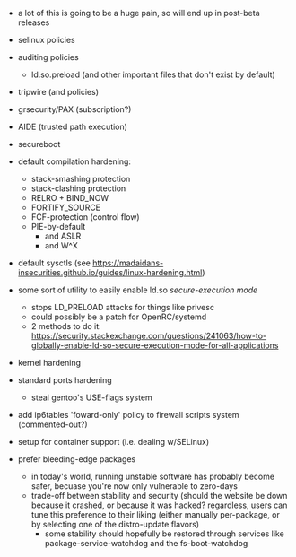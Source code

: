 - a lot of this is going to be a huge pain, so will end up in post-beta releases

- selinux policies
- auditing policies
	- ld.so.preload (and other important files that don't exist by default)
- tripwire (and policies)
- grsecurity/PAX (subscription?)
- AIDE (trusted path execution)
- secureboot
- default compilation hardening:
	- stack-smashing protection
	- stack-clashing protection
	- RELRO + BIND_NOW
	- FORTIFY_SOURCE
	- FCF-protection (control flow)
	- PIE-by-default
		- and ASLR
		- and W^X
- default sysctls (see https://madaidans-insecurities.github.io/guides/linux-hardening.html)
- some sort of utility to easily enable ld.so *secure-execution mode*
	- stops LD_PRELOAD attacks for things like privesc
	- could possibly be a patch for OpenRC/systemd
	- 2 methods to do it: https://security.stackexchange.com/questions/241063/how-to-globally-enable-ld-so-secure-execution-mode-for-all-applications
- kernel hardening
- standard ports hardening
	- steal gentoo's USE-flags system
- add ip6tables 'foward-only' policy to firewall scripts system (commented-out?)
- setup for container support (i.e. dealing w/SELinux)
- prefer bleeding-edge packages
	- in today's world, running unstable software has probably become safer, becuase you're now only vulnerable to zero-days
	- trade-off between stability and security (should the website be down because it crashed, or because it was hacked? regardless, users can tune this preference to their liking (either manually per-package, or by selecting one of the distro-update flavors)
		- some stability should hopefully be restored through services like package-service-watchdog and the fs-boot-watchdog